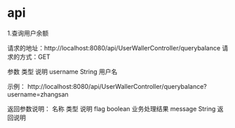 # api

1.查询用户余额

  请求的地址：http://localhost:8080/api/UserWallerController/querybalance
  请求的方式：GET
  
  参数              类型            说明
  username         String           用户名
  
  示例：
  http://localhost:8080/api/UserWallerController/querybalance?username=zhangsan
  
  返回参数说明：
  名称          类型          说明
  flag        boolean        业务处理结果
  message     String          返回说明
